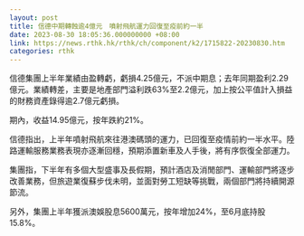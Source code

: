 ```yaml
---
layout: post
title: 信德中期轉蝕逾4億元　噴射飛航運力回復至疫前約一半
date: 2023-08-30 18:05:36.000000000 +08:00
link: https://news.rthk.hk/rthk/ch/component/k2/1715822-20230830.htm
categories: rthk
---
```


信德集團上半年業績由盈轉虧，虧損4.25億元，不派中期息；去年同期盈利2.29億元。業績轉差，主要是地產部門溢利跌63%至2.2億元，加上按公平值計入損益的財務資產錄得逾2.7億元虧損。

期內，收益14.95億元，按年跌約21%。

信德指出，上半年噴射飛航來往港澳碼頭的運力，已回復至疫情前約一半水平。陸路運輸服務業務表現亦逐漸回穩，預期添置新車及人手後，將有序恢復全部運力。

集團指，下半年有多個大型盛事及長假期，預計酒店及消閒部門、運輸部門將逐步改善業務，但旅遊業復蘇步伐未明，並面對勞工短缺等挑戰，兩個部門將持續開源節流。

另外，集團上半年獲派澳娛股息5600萬元，按年增加24%，至6月底持股15.8%。
